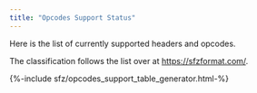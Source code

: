 ```yaml
---
title: "Opcodes Support Status"
---
```

Here is the list of currently supported headers and opcodes.

The classification follows the list over at <https://sfzformat.com/>.

{%-include sfz/opcodes_support_table_generator.html-%}
